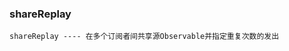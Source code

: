 ### shareReplay

`shareReplay ---- 在多个订阅者间共享源Observable并指定重复次数的发出`

<code src="../../code/operators/multicast/shareReplay.tsx"></code>
